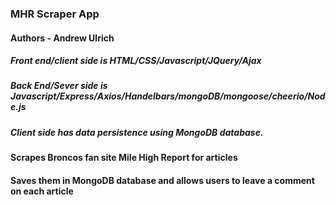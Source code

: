 

### **MHR Scraper App**  

#### **Authors  -** **Andrew Ulrich** 

##### Front end/client side is HTML/CSS/Javascript/JQuery/Ajax

##### Back End/Sever side is Javascript/Express/Axios/Handelbars/mongoDB/mongoose/cheerio/Node.js

##### Client side has data persistence using MongoDB database.


#### Scrapes Broncos fan site Mile High Report for articles

#### Saves them in MongoDB database and allows users to leave a comment on each article

